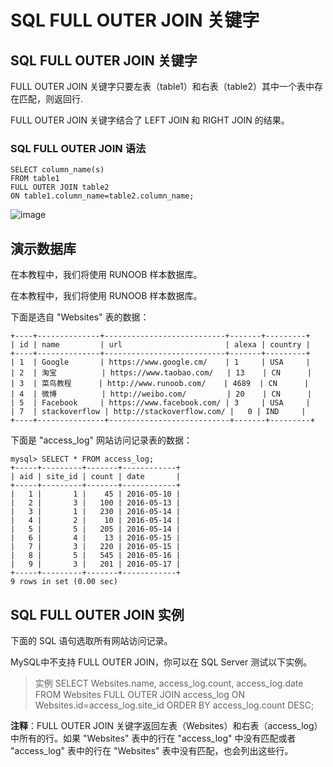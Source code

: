 # SQL FULL OUTER JOIN 关键字
## SQL FULL OUTER JOIN 关键字
FULL OUTER JOIN 关键字只要左表（table1）和右表（table2）其中一个表中存在匹配，则返回行.

FULL OUTER JOIN 关键字结合了 LEFT JOIN 和 RIGHT JOIN 的结果。
### SQL FULL OUTER JOIN 语法
```
SELECT column_name(s)
FROM table1
FULL OUTER JOIN table2
ON table1.column_name=table2.column_name;
```
![image](https://user-images.githubusercontent.com/18340126/163332397-d6796eac-2dde-4ab3-ad2d-73eab52ac8f8.png)

## 演示数据库
在本教程中，我们将使用 RUNOOB 样本数据库。

在本教程中，我们将使用 RUNOOB 样本数据库。

下面是选自 "Websites" 表的数据：
```
+----+--------------+---------------------------+-------+---------+
| id | name         | url                       | alexa | country |
+----+--------------+---------------------------+-------+---------+
| 1  | Google       | https://www.google.cm/    | 1     | USA     |
| 2  | 淘宝          | https://www.taobao.com/   | 13    | CN      |
| 3  | 菜鸟教程      | http://www.runoob.com/    | 4689  | CN      |
| 4  | 微博          | http://weibo.com/         | 20    | CN      |
| 5  | Facebook     | https://www.facebook.com/ | 3     | USA     |
| 7  | stackoverflow | http://stackoverflow.com/ |   0 | IND     |
+----+---------------+---------------------------+-------+---------+
```

下面是 "access_log" 网站访问记录表的数据：

```
mysql> SELECT * FROM access_log;
+-----+---------+-------+------------+
| aid | site_id | count | date       |
+-----+---------+-------+------------+
|   1 |       1 |    45 | 2016-05-10 |
|   2 |       3 |   100 | 2016-05-13 |
|   3 |       1 |   230 | 2016-05-14 |
|   4 |       2 |    10 | 2016-05-14 |
|   5 |       5 |   205 | 2016-05-14 |
|   6 |       4 |    13 | 2016-05-15 |
|   7 |       3 |   220 | 2016-05-15 |
|   8 |       5 |   545 | 2016-05-16 |
|   9 |       3 |   201 | 2016-05-17 |
+-----+---------+-------+------------+
9 rows in set (0.00 sec)
```

## SQL FULL OUTER JOIN 实例
下面的 SQL 语句选取所有网站访问记录。

MySQL中不支持 FULL OUTER JOIN，你可以在 SQL Server 测试以下实例。

> 实例
> SELECT Websites.name, access_log.count, access_log.date
> FROM Websites
> FULL OUTER JOIN access_log
> ON Websites.id=access_log.site_id
> ORDER BY access_log.count DESC;

**注释**：FULL OUTER JOIN 关键字返回左表（Websites）和右表（access_log）中所有的行。如果 "Websites" 表中的行在 "access_log" 中没有匹配或者 "access_log" 表中的行在 "Websites" 表中没有匹配，也会列出这些行。

